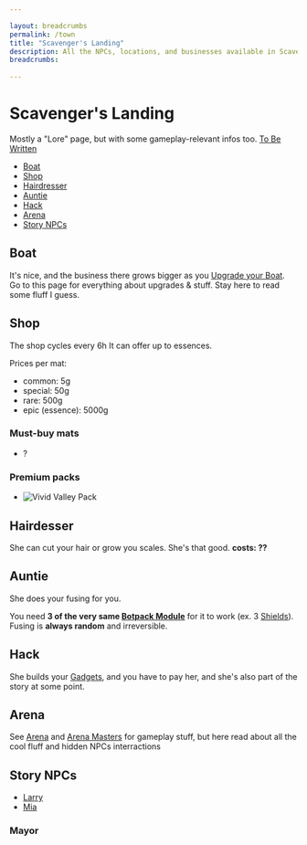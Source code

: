 ```yaml
---

layout: breadcrumbs
permalink: /town
title: "Scavenger's Landing"
description: All the NPCs, locations, and businesses available in Scavenger's Landing - Everything there is to know about it on the Botworld Community Wiki!
breadcrumbs:
  
---
```



# Scavenger's Landing



<div markdown="1" class=" ghcms ghcms-intro">

Mostly a "Lore" page, but with some gameplay-relevant infos too. [To Be Written](/contribute#tbw)

</div>


<ul class="page-toc toc-block-list links">
  <li class="toc-block-entry" ><a href="#boat">Boat</a></li>
  <li class="toc-block-entry" ><a href="#shop">Shop</a></li>
  <li class="toc-block-entry" ><a href="#haidresser">Hairdresser</a></li>
  <li class="toc-block-entry" ><a href="#auntie">Auntie</a></li>
  <li class="toc-block-entry" ><a href="#hack">Hack</a></li>
  <li class="toc-block-entry" ><a href="#arena">Arena</a></li>
  <li class="toc-block-entry" ><a href="#story-npcs">Story NPCs</a></li>
</ul>


<div markdown="1" class=" ghcms ghcms-boat">

## Boat

It's nice, and the business there grows bigger as you [Upgrade your Boat](/boat). Go to this page for everything about upgrades & stuff. Stay here to read some fluff I guess.

</div>

## Shop

<div markdown="1" class=" ghcms ghcms-shop">

The shop cycles every 6h
It can offer up to essences.

Prices per mat:

- common: 5g
- special: 50g
- rare: 500g
- epic (essence): 5000g

### Must-buy mats

- ?

### Premium packs

- ![Vivid Valley Pack](https://cdn.discordapp.com/attachments/918419557792776202/922974996110917642/1640124324682.png)


</div>

<div markdown="1" class=" ghcms ghcms-main">

## Hairdesser

She can cut your hair or grow you scales. She's that good. **costs: ??**

## Auntie

She does your fusing for you.

You need **3 of the very same [Botpack Module](/botpack)** for it to work (ex. 3 [Shields](/shield)). Fusing is **always random** and irreversible.

## Hack

She builds your [Gadgets](/botpack#gadgets), and you have to pay her, and she's also part of the story at some point.

## Arena

See [Arena](/arena) and [Arena Masters](/arena-masters) for gameplay stuff, but here read about all the cool fluff and hidden NPCs interractions


## Story NPCs


- [Larry](/larry)
- [Mia](/mia)

### Mayor


</div>
